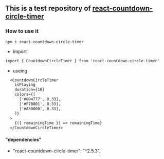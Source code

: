 ## This is a test repository of [react-countdown-circle-timer](https://github.com/vydimitrov/react-countdown-circle-timer)

### How to use it

`npm i react-countdown-circle-timer`

- import
```diff
import { CountdownCircleTimer } from 'react-countdown-circle-timer'
```

- useing
```diff
  <CountdownCircleTimer
    isPlaying
    duration={10}
    colors={[
      ['#004777', 0.33],
      ['#F7B801', 0.33],
      ['#A30000', 0.33],
    ]}
  >
    {({ remainingTime }) => remainingTime}
  </CountdownCircleTimer>
```

####  "dependencies"
  - "react-countdown-circle-timer": "^2.5.3",

